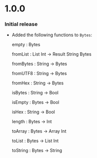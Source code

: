 # 1.0.0

### Initial release

  * Added the following functions to `Bytes`:

	empty : Bytes

	fromList : List Int -> Result String Bytes

	fromBytes : String -> Bytes

	fromUTF8 : String -> Bytes

	fromHex : String -> Bytes

	isBytes : String -> Bool

	isEmpty : Bytes -> Bool

	isHex : String -> Bool

	length : Bytes -> Int

	toArray : Bytes -> Array Int

	toList : Bytes -> List Int

	toString : Bytes -> String
